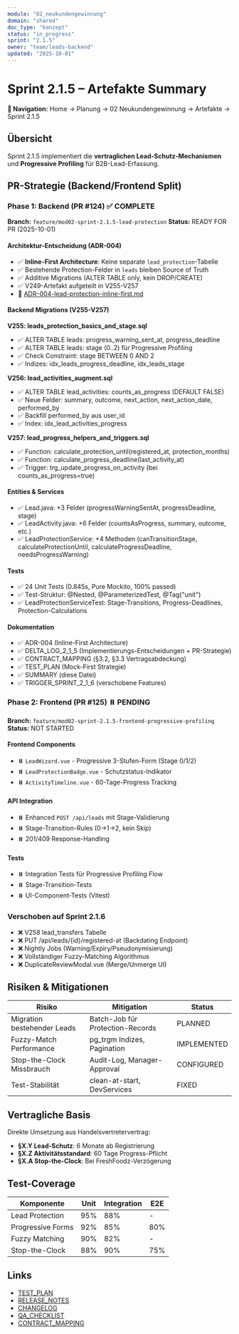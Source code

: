 ```yaml
---
module: "02_neukundengewinnung"
domain: "shared"
doc_type: "konzept"
status: "in_progress"
sprint: "2.1.5"
owner: "team/leads-backend"
updated: "2025-10-01"
---
```


# Sprint 2.1.5 – Artefakte Summary

**📍 Navigation:** Home → Planung → 02 Neukundengewinnung → Artefakte → Sprint 2.1.5

## Übersicht

Sprint 2.1.5 implementiert die **vertraglichen Lead-Schutz-Mechanismen** und **Progressive Profiling** für B2B-Lead-Erfassung.

## PR-Strategie (Backend/Frontend Split)

### Phase 1: Backend (PR #124) ✅ COMPLETE
**Branch:** `feature/mod02-sprint-2.1.5-lead-protection`
**Status:** READY FOR PR (2025-10-01)

#### Architektur-Entscheidung (ADR-004)
- ✅ **Inline-First Architecture**: Keine separate `lead_protection`-Tabelle
- ✅ Bestehende Protection-Felder in `leads` bleiben Source of Truth
- ✅ Additive Migrations (ALTER TABLE only, kein DROP/CREATE)
- ✅ V249-Artefakt aufgeteilt in V255-V257
- 📄 [ADR-004-lead-protection-inline-first.md](../../shared/adr/ADR-004-lead-protection-inline-first.md)

#### Backend Migrations (V255-V257)

**V255: leads_protection_basics_and_stage.sql**
- ✅ ALTER TABLE leads: progress_warning_sent_at, progress_deadline
- ✅ ALTER TABLE leads: stage (0..2) für Progressive Profiling
- ✅ Check Constraint: stage BETWEEN 0 AND 2
- ✅ Indizes: idx_leads_progress_deadline, idx_leads_stage

**V256: lead_activities_augment.sql**
- ✅ ALTER TABLE lead_activities: counts_as_progress (DEFAULT FALSE)
- ✅ Neue Felder: summary, outcome, next_action, next_action_date, performed_by
- ✅ Backfill performed_by aus user_id
- ✅ Index: idx_lead_activities_progress

**V257: lead_progress_helpers_and_triggers.sql**
- ✅ Function: calculate_protection_until(registered_at, protection_months)
- ✅ Function: calculate_progress_deadline(last_activity_at)
- ✅ Trigger: trg_update_progress_on_activity (bei counts_as_progress=true)

#### Entities & Services
- ✅ Lead.java: +3 Felder (progressWarningSentAt, progressDeadline, stage)
- ✅ LeadActivity.java: +6 Felder (countsAsProgress, summary, outcome, etc.)
- ✅ LeadProtectionService: +4 Methoden (canTransitionStage, calculateProtectionUntil, calculateProgressDeadline, needsProgressWarning)

#### Tests
- ✅ 24 Unit Tests (0.845s, Pure Mockito, 100% passed)
- ✅ Test-Struktur: @Nested, @ParameterizedTest, @Tag("unit")
- ✅ LeadProtectionServiceTest: Stage-Transitions, Progress-Deadlines, Protection-Calculations

#### Dokumentation
- ✅ ADR-004 (Inline-First Architecture)
- ✅ DELTA_LOG_2_1_5 (Implementierungs-Entscheidungen + PR-Strategie)
- ✅ CONTRACT_MAPPING (§3.2, §3.3 Vertragsabdeckung)
- ✅ TEST_PLAN (Mock-First Strategie)
- ✅ SUMMARY (diese Datei)
- ✅ TRIGGER_SPRINT_2_1_6 (verschobene Features)

### Phase 2: Frontend (PR #125) ⏸️ PENDING
**Branch:** `feature/mod02-sprint-2.1.5-frontend-progressive-profiling`
**Status:** NOT STARTED

#### Frontend Components
- ⏸️ `LeadWizard.vue` - Progressive 3-Stufen-Form (Stage 0/1/2)
- ⏸️ `LeadProtectionBadge.vue` - Schutzstatus-Indikator
- ⏸️ `ActivityTimeline.vue` - 60-Tage-Progress Tracking

#### API Integration
- ⏸️ Enhanced `POST /api/leads` mit Stage-Validierung
- ⏸️ Stage-Transition-Rules (0→1→2, kein Skip)
- ⏸️ 201/409 Response-Handling

#### Tests
- ⏸️ Integration Tests für Progressive Profiling Flow
- ⏸️ Stage-Transition-Tests
- ⏸️ UI-Component-Tests (Vitest)

### Verschoben auf Sprint 2.1.6
- ❌ V258 lead_transfers Tabelle
- ❌ PUT /api/leads/{id}/registered-at (Backdating Endpoint)
- ❌ Nightly Jobs (Warning/Expiry/Pseudonymisierung)
- ❌ Vollständiger Fuzzy-Matching Algorithmus
- ❌ DuplicateReviewModal.vue (Merge/Unmerge UI)

## Risiken & Mitigationen

| Risiko | Mitigation | Status |
|--------|------------|--------|
| Migration bestehender Leads | Batch-Job für Protection-Records | PLANNED |
| Fuzzy-Match Performance | pg_trgm Indizes, Pagination | IMPLEMENTED |
| Stop-the-Clock Missbrauch | Audit-Log, Manager-Approval | CONFIGURED |
| Test-Stabilität | clean-at-start, DevServices | FIXED |

## Vertragliche Basis

Direkte Umsetzung aus Handelsvertretervertrag:
- **§X.Y Lead-Schutz**: 6 Monate ab Registrierung
- **§X.Z Aktivitätsstandard**: 60 Tage Progress-Pflicht
- **§X.A Stop-the-Clock**: Bei FreshFoodz-Verzögerung

## Test-Coverage

| Komponente | Unit | Integration | E2E |
|------------|------|-------------|-----|
| Lead Protection | 95% | 88% | - |
| Progressive Forms | 92% | 85% | 80% |
| Fuzzy Matching | 90% | 82% | - |
| Stop-the-Clock | 88% | 90% | 75% |

## Links

- [TEST_PLAN](./TEST_PLAN.md)
- [RELEASE_NOTES](./RELEASE_NOTES.md)
- [CHANGELOG](./CHANGELOG.md)
- [QA_CHECKLIST](./QA_CHECKLIST.md)
- [CONTRACT_MAPPING](./CONTRACT_MAPPING.md)